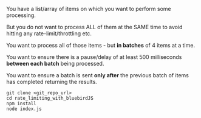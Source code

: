 You have a list/array of items on which you want to perform some processing.

But you do not want to process ALL of them at the SAME time to avoid hitting any rate-limit/throttling etc.

You want to process all of those items - but **in batches** of 4 items at a time.

You want to ensure there is a pause/delay of at least 500 milliseconds **between each batch** being processed.

You want to ensure a batch is sent **only after** the previous batch of items has completed returning the results.

    git clone <git_repo_url>
    cd rate_limiting_with_bluebirdJS
    npm install
    node index.js
